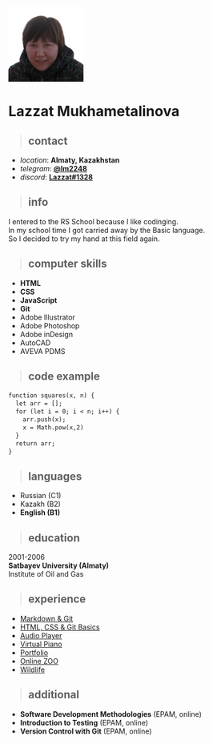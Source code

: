 <img src="photo.jpg" width="150">

# Lazzat Mukhametalinova

> ## contact

* _location_: **Almaty, Kazakhstan**
* _telegram_: **[@lm2248](https://t.me/lm2248)**
* _discord_: **[Lazzat#1328](https://discordapp.com/users/770363218496454666/)**

> ## info

I entered to the RS School because I like codinging.  
In my school time I got carried away by the Basic language.  
So I decided to try my hand at this field again.

> ## computer skills

* **HTML**
* **CSS**
* **JavaScript**
* **Git**
* Adobe Illustrator
* Adobe Photoshop
* Adobe inDesign
* AutoCAD
* AVEVA PDMS

> ## code example

```
function squares(x, n) {
  let arr = [];
  for (let i = 0; i < n; i++) {
    arr.push(x);
    x = Math.pow(x,2)
  }
  return arr;
}
```

> ## languages

* Russian (C1)
* Kazakh (B2)
* **English (B1)**

> ## education

2001-2006  
**Satbayev University (Almaty)**  
Institute of Oil and Gas

> ## experience

* [Markdown & Git](https://2248lm.github.io/rsschool-cv/cv)
* [HTML, CSS & Git Basics](https://2248lm.github.io/rsschool-cv/)
* [Audio Player](https://2248lm.github.io/audio-player/)
* [Virtual Piano](https://2248lm.github.io/virtual-piano/)
* [Portfolio](https://2248lm.github.io/portfolio/)
* [Online ZOO](https://2248lm.github.io/online-zoo/pages)
* [Wildlife](https://2248lm.github.io/wildlife/)

> ## additional

* **Software Development Methodologies** (EPAM, online)
* **Introduction to Testing** (EPAM, online)
* **Version Control with Git** (EPAM, online)
